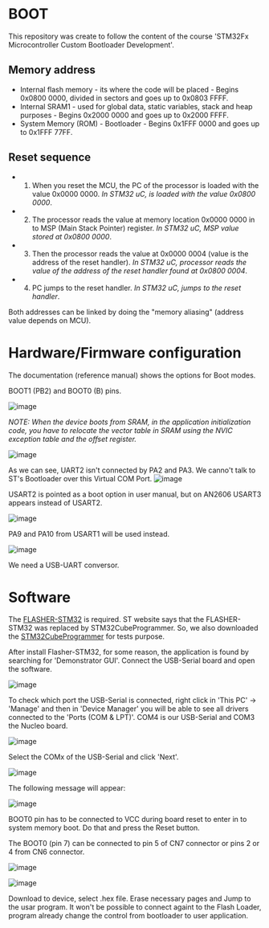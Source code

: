 # BOOT
This repository was create to follow the content of the course 'STM32Fx Microcontroller Custom Bootloader Development'.

## Memory address

* Internal flash memory - its where the code will be placed - Begins 0x0800 0000, divided in sectors and goes up to 0x0803 FFFF.
* Internal SRAM1 - used for global data, static variables, stack and heap purposes - Begins 0x2000 0000 and goes up to 0x2000 FFFF.
* System Memory (ROM) - Bootloader - Begins 0x1FFF 0000 and goes up to 0x1FFF 77FF.


## Reset sequence

* 1. When you reset the MCU, the PC of the processor is loaded with the value 0x0000 0000. *In STM32 uC, is loaded with the value 0x0800 0000*.
* 2. The processor reads the value at memory location 0x0000 0000 in to MSP (Main Stack Pointer) register. *In STM32 uC, MSP value stored at 0x0800 0000*.
* 3. Then the processor reads the value at 0x0000 0004 (value is the address of the reset handler). *In STM32 uC, processor reads the value of the address of the reset handler found at 0x0800 0004*.
* 4. PC jumps to the reset handler. *In STM32 uC, jumps to the reset handler*.

Both addresses can be linked by doing the "memory aliasing" (address value depends on MCU).

# Hardware/Firmware configuration

The documentation (reference manual) shows the options for Boot modes.

BOOT1 (PB2) and BOOT0 (B) pins.

![image](https://user-images.githubusercontent.com/58916022/215750510-5e7f53b9-b6fa-48eb-8fab-75626859e259.png)

*NOTE: When the device boots from SRAM, in the application initialization code, you have to relocate the vector table in SRAM using the NVIC exception table and the offset register.*

![image](https://user-images.githubusercontent.com/58916022/215751604-6c1ad05a-fc80-4793-9237-13cbf05ef020.png)

As we can see, UART2 isn't connected by PA2 and PA3. We canno't talk to ST's Bootloader over this Virtual COM Port. 
![image](https://user-images.githubusercontent.com/58916022/215752046-67a9fe86-0e1d-4277-a0a2-06d4e1ca1d89.png)

USART2 is pointed as a boot option in user manual, but on AN2606 USART3 appears instead of USART2. 

![image](https://user-images.githubusercontent.com/58916022/215753204-60011869-849e-48f3-bd34-ebdbff31d5a6.png)

PA9 and PA10 from USART1 will be used instead.

![image](https://user-images.githubusercontent.com/58916022/215753774-3c02b32c-5038-46a1-b566-decf679737c4.png)

We need a USB-UART conversor. 

# Software

The [FLASHER-STM32](https://www.st.com/en/development-tools/flasher-stm32.html) is required. ST website says that the FLASHER-STM32 was replaced by STM32CubeProgrammer. So, we also downloaded the [STM32CubeProgrammer](https://www.st.com/en/development-tools/stm32cubeprog.html) for tests purpose.

After install Flasher-STM32, for some reason, the application is found by searching for 'Demonstrator GUI'. Connect the USB-Serial board and open the software.

![image](https://user-images.githubusercontent.com/58916022/217073929-7d84314d-773e-4547-a9cb-97ea3e2f38b5.png)

To check which port the USB-Serial is connected, right click in 'This PC' -> 'Manage' and then in 'Device Manager' you will be able to see all drivers connected to the 'Ports (COM & LPT)'. COM4 is our USB-Serial and COM3 the Nucleo board.

![image](https://user-images.githubusercontent.com/58916022/217075125-e73eac49-39f2-4384-a443-8c1a92bcb21f.png)

Select the COMx of the USB-Serial and click 'Next'.

![image](https://user-images.githubusercontent.com/58916022/217076325-f535f212-3b0a-4920-89ee-9047b7c00dbf.png)

The following message will appear:

![image](https://user-images.githubusercontent.com/58916022/217076524-72fa155b-98c4-4859-affa-353e0e3e8bb0.png)

BOOT0 pin has to be connected to VCC during board reset to enter in to system memory boot. Do that and press the Reset button.

The BOOT0 (pin 7) can be connected to pin 5 of CN7 connector or pins 2 or 4 from CN6 connector.

![image](https://user-images.githubusercontent.com/58916022/217078842-869715cd-247b-44a6-850b-0f033328b592.png)

![image](https://user-images.githubusercontent.com/58916022/217079136-9d0244b4-d14c-4a25-b9d0-bd82ac4a6df1.png)

Download to device, select .hex file. Erase necessary pages and Jump to the usar program.
It won't be possible to connect againt to the Flash Loader, program already change the control from bootloader to user application. 





